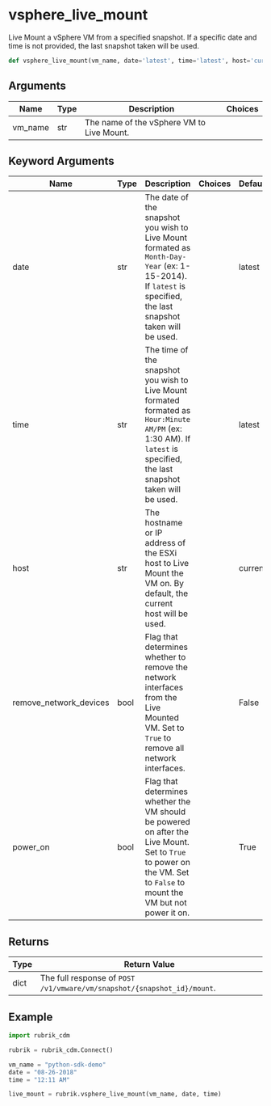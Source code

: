 # vsphere_live_mount

Live Mount a vSphere VM from a specified snapshot. If a specific date and time is not provided, the last snapshot taken will be used.
```py
def vsphere_live_mount(vm_name, date='latest', time='latest', host='current', remove_network_devices=False, power_on=True)
```

## Arguments
| Name        | Type | Description                                                                 | Choices |
|-------------|------|-----------------------------------------------------------------------------|---------|
| vm_name  | str  | The name of the vSphere VM to Live Mount. |         |
## Keyword Arguments
| Name        | Type | Description                                                                 | Choices | Default |
|-------------|------|-----------------------------------------------------------------------------|---------|---------|
| date  | str  | The date of the snapshot you wish to Live Mount formated as `Month-Day-Year` (ex: 1-15-2014). If `latest` is specified, the last snapshot taken will be used.  |         |    latest     |
| time  | str  | The time of the snapshot you wish to Live Mount formated formated as `Hour:Minute AM/PM` (ex: 1:30 AM). If `latest` is specified, the last snapshot taken will be used.  |         |    latest     |
| host  | str  | The hostname or IP address of the ESXi host to Live Mount the VM on. By default, the current host will be used.  |         |    current     |
| remove_network_devices  | bool  | Flag that determines whether to remove the network interfaces from the Live Mounted VM. Set to `True` to remove all network interfaces.  |         |    False     |
| power_on  | bool  | Flag that determines whether the VM should be powered on after the Live Mount. Set to `True` to power on the VM. Set to `False` to mount the VM but not power it on.  |         |    True     |

## Returns
| Type | Return Value                                                                                   |
|------|-----------------------------------------------------------------------------------------------|
| dict  | The full response of `POST /v1/vmware/vm/snapshot/{snapshot_id}/mount`. |
## Example
```py
import rubrik_cdm

rubrik = rubrik_cdm.Connect()

vm_name = "python-sdk-demo"
date = "08-26-2018"
time = "12:11 AM"

live_mount = rubrik.vsphere_live_mount(vm_name, date, time)
```